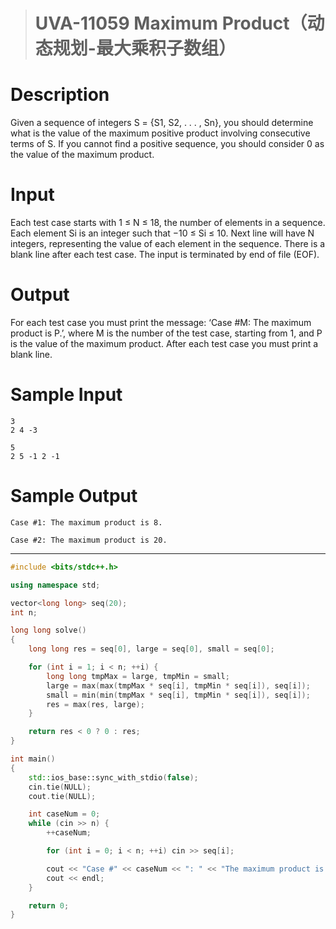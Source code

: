 > # UVA-11059 Maximum Product（动态规划-最大乘积子数组）

# Description

Given a sequence of integers S = {S1, S2, . . . , Sn}, you should determine what is the value of the maximum positive product involving consecutive terms of S. If you cannot find a positive sequence, you should consider 0 as the value of the maximum product.

# Input

Each test case starts with 1 ≤ N ≤ 18, the number of elements in a sequence. Each element Si is an integer such that −10 ≤ Si ≤ 10. Next line will have N integers, representing the value of each element in the sequence. There is a blank line after each test case. The input is terminated by end of file (EOF).

# Output

For each test case you must print the message: ‘Case #M: The maximum product is P.’, where M is the number of the test case, starting from 1, and P is the value of the maximum product. After each test case you must print a blank line.

# Sample Input

```
3
2 4 -3

5
2 5 -1 2 -1
```

# Sample Output

```
Case #1: The maximum product is 8.

Case #2: The maximum product is 20.
```

-----

```c++
#include <bits/stdc++.h>

using namespace std;

vector<long long> seq(20);
int n;

long long solve()
{
	long long res = seq[0], large = seq[0], small = seq[0];

	for (int i = 1; i < n; ++i) {
		long long tmpMax = large, tmpMin = small;
		large = max(max(tmpMax * seq[i], tmpMin * seq[i]), seq[i]);
		small = min(min(tmpMax * seq[i], tmpMin * seq[i]), seq[i]);
		res = max(res, large);
	}

	return res < 0 ? 0 : res;
}

int main()
{
	std::ios_base::sync_with_stdio(false);
	cin.tie(NULL);
	cout.tie(NULL);

	int caseNum = 0;
	while (cin >> n) {
		++caseNum;

		for (int i = 0; i < n; ++i) cin >> seq[i];

		cout << "Case #" << caseNum << ": " << "The maximum product is " << solve() << '.' << endl;
		cout << endl;
	}

	return 0;
}
```

